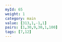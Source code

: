```yaml
---
myId: 65
weight: 1
category: main
value: [313,1,-1,1]
pairs: [1,30,9,30,1,100]
tags: [7,12]
---
```

